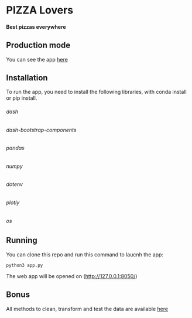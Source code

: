 # PIZZA Lovers
#### Best pizzas everywhere

## Production mode
You can see the app [here](https://pizza-lovers-thp.herokuapp.com/index)

## Installation
To run the app, you need to install the following libraries, with conda install or pip install.

###### dash
###### dash-bootstrap-components 
###### pandas
###### numpy 
###### dotenv 
###### plotly
###### os

## Running
You can clone this repo and run this command to laucnh the app:

```
python3 app.py
```

The web app will be opened on (http://127.0.0.1:8050/)

## Bonus
All methods to clean, transform and test the data are available [here](https://github.com/degregor69/pizza-lovers)